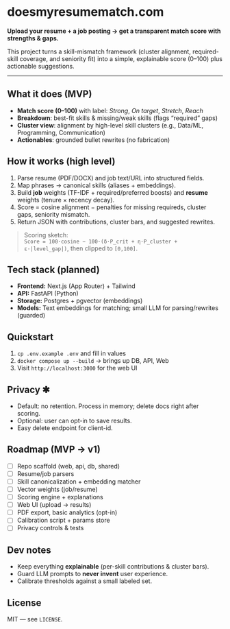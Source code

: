# doesmyresumematch.com

**Upload your resume + a job posting → get a transparent match score with strengths & gaps.**

This project turns a skill-mismatch framework (cluster alignment, required-skill coverage, and seniority fit) into a simple, explainable score (0–100) plus actionable suggestions.

---

## What it does (MVP)

- **Match score (0–100)** with label: _Strong_, _On target_, _Stretch_, _Reach_
- **Breakdown**: best-fit skills & missing/weak skills (flags “required” gaps)
- **Cluster view**: alignment by high-level skill clusters (e.g., Data/ML, Programming, Communication)
- **Actionables**: grounded bullet rewrites (no fabrication)

## How it works (high level)

1. Parse resume (PDF/DOCX) and job text/URL into structured fields.
2. Map phrases → canonical skills (aliases + embeddings).
3. Build **job** weights (TF-IDF + required/preferred boosts) and **resume** weights (tenure × recency decay).
4. Score = cosine alignment − penalties for missing requireds, cluster gaps, seniority mismatch.
5. Return JSON with contributions, cluster bars, and suggested rewrites.

> Scoring sketch:  
> `Score = 100·cosine − 100·(δ·P_crit + η·P_cluster + ε·|level_gap|)`, then clipped to `[0,100]`.

## Tech stack (planned)

- **Frontend:** Next.js (App Router) + Tailwind
- **API:** FastAPI (Python)
- **Storage:** Postgres + pgvector (embeddings)
- **Models:** Text embeddings for matching; small LLM for parsing/rewrites (guarded)

## Quickstart

1. `cp .env.example .env` and fill in values
2. `docker compose up --build` → brings up DB, API, Web
3. Visit `http://localhost:3000` for the web UI

## Privacy ✱

- Default: no retention. Process in memory; delete docs right after scoring.
- Optional: user can opt-in to save results.
- Easy delete endpoint for client-id.

## Roadmap (MVP → v1)

- [ ] Repo scaffold (web, api, db, shared)
- [ ] Resume/job parsers
- [ ] Skill canonicalization + embedding matcher
- [ ] Vector weights (job/resume)
- [ ] Scoring engine + explanations
- [ ] Web UI (upload → results)
- [ ] PDF export, basic analytics (opt-in)
- [ ] Calibration script + params store
- [ ] Privacy controls & tests

## Dev notes

- Keep everything **explainable** (per-skill contributions & cluster bars).
- Guard LLM prompts to **never invent** user experience.
- Calibrate thresholds against a small labeled set.

## License

MIT — see `LICENSE`.
